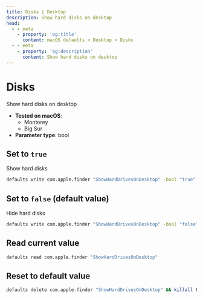 ```yaml
---
title: Disks | Desktop
description: Show hard disks on desktop
head:
  - - meta
    - property: 'og:title'
      content: macOS defaults > Desktop > Disks
  - - meta
    - property: 'og:description'
      content: Show hard disks on desktop
---
```


# Disks

Show hard disks on desktop

<!-- break lists -->

- **Tested on macOS**:
  - Monterey
  - Big Sur
- **Parameter type**: bool

## Set to `true`

Show hard disks

```bash
defaults write com.apple.finder "ShowHardDrivesOnDesktop" -bool "true" && killall Finder
```

## Set to `false` (default value)

Hide hard disks

```bash
defaults write com.apple.finder "ShowHardDrivesOnDesktop" -bool "false" && killall Finder
```

## Read current value

```bash
defaults read com.apple.finder "ShowHardDrivesOnDesktop"
```

## Reset to default value

```bash
defaults delete com.apple.finder "ShowHardDrivesOnDesktop" && killall Finder
```
